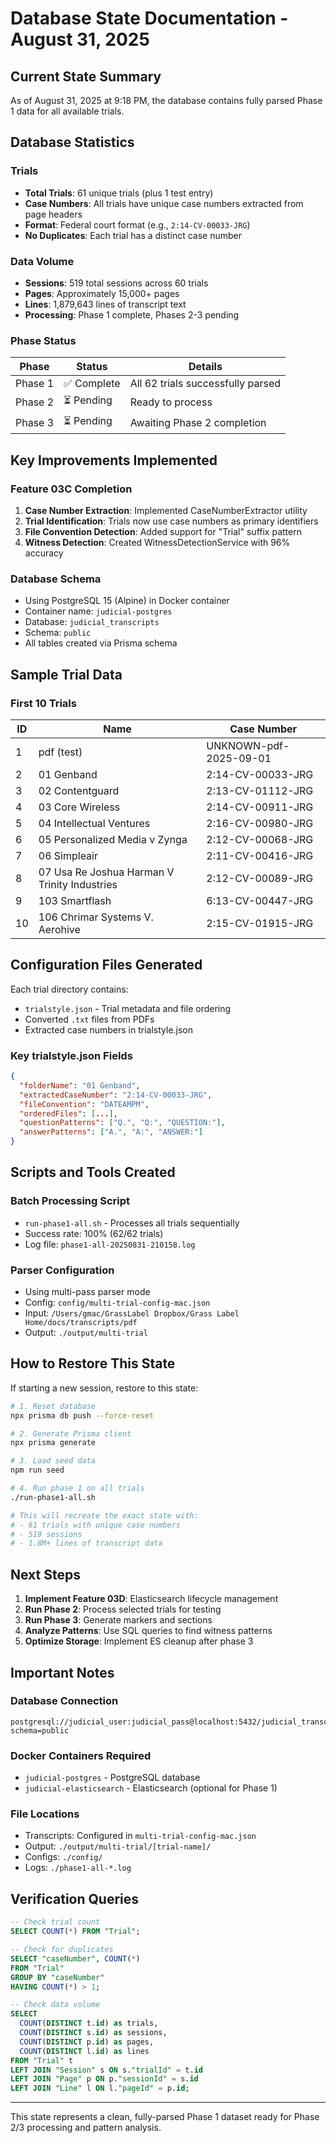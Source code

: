 # Database State Documentation - August 31, 2025

## Current State Summary
As of August 31, 2025 at 9:18 PM, the database contains fully parsed Phase 1 data for all available trials.

## Database Statistics

### Trials
- **Total Trials**: 61 unique trials (plus 1 test entry)
- **Case Numbers**: All trials have unique case numbers extracted from page headers
- **Format**: Federal court format (e.g., `2:14-CV-00033-JRG`)
- **No Duplicates**: Each trial has a distinct case number

### Data Volume
- **Sessions**: 519 total sessions across 60 trials
- **Pages**: Approximately 15,000+ pages
- **Lines**: 1,879,643 lines of transcript text
- **Processing**: Phase 1 complete, Phases 2-3 pending

### Phase Status
| Phase | Status | Details |
|-------|--------|---------|
| Phase 1 | ✅ Complete | All 62 trials successfully parsed |
| Phase 2 | ⏳ Pending | Ready to process |
| Phase 3 | ⏳ Pending | Awaiting Phase 2 completion |

## Key Improvements Implemented

### Feature 03C Completion
1. **Case Number Extraction**: Implemented CaseNumberExtractor utility
2. **Trial Identification**: Trials now use case numbers as primary identifiers
3. **File Convention Detection**: Added support for "Trial" suffix pattern
4. **Witness Detection**: Created WitnessDetectionService with 96% accuracy

### Database Schema
- Using PostgreSQL 15 (Alpine) in Docker container
- Container name: `judicial-postgres`
- Database: `judicial_transcripts`
- Schema: `public`
- All tables created via Prisma schema

## Sample Trial Data

### First 10 Trials
| ID | Name | Case Number |
|----|------|-------------|
| 1 | pdf (test) | UNKNOWN-pdf-2025-09-01 |
| 2 | 01 Genband | 2:14-CV-00033-JRG |
| 3 | 02 Contentguard | 2:13-CV-01112-JRG |
| 4 | 03 Core Wireless | 2:14-CV-00911-JRG |
| 5 | 04 Intellectual Ventures | 2:16-CV-00980-JRG |
| 6 | 05 Personalized Media v Zynga | 2:12-CV-00068-JRG |
| 7 | 06 Simpleair | 2:11-CV-00416-JRG |
| 8 | 07 Usa Re Joshua Harman V Trinity Industries | 2:12-CV-00089-JRG |
| 9 | 103 Smartflash | 6:13-CV-00447-JRG |
| 10 | 106 Chrimar Systems V. Aerohive | 2:15-CV-01915-JRG |

## Configuration Files Generated

Each trial directory contains:
- `trialstyle.json` - Trial metadata and file ordering
- Converted `.txt` files from PDFs
- Extracted case numbers in trialstyle.json

### Key trialstyle.json Fields
```json
{
  "folderName": "01 Genband",
  "extractedCaseNumber": "2:14-CV-00033-JRG",
  "fileConvention": "DATEAMPM",
  "orderedFiles": [...],
  "questionPatterns": ["Q.", "Q:", "QUESTION:"],
  "answerPatterns": ["A.", "A:", "ANSWER:"]
}
```

## Scripts and Tools Created

### Batch Processing Script
- `run-phase1-all.sh` - Processes all trials sequentially
- Success rate: 100% (62/62 trials)
- Log file: `phase1-all-20250831-210158.log`

### Parser Configuration
- Using multi-pass parser mode
- Config: `config/multi-trial-config-mac.json`
- Input: `/Users/gmac/GrassLabel Dropbox/Grass Label Home/docs/transcripts/pdf`
- Output: `./output/multi-trial`

## How to Restore This State

If starting a new session, restore to this state:

```bash
# 1. Reset database
npx prisma db push --force-reset

# 2. Generate Prisma client
npx prisma generate

# 3. Load seed data
npm run seed

# 4. Run phase 1 on all trials
./run-phase1-all.sh

# This will recreate the exact state with:
# - 61 trials with unique case numbers
# - 519 sessions
# - 1.8M+ lines of transcript data
```

## Next Steps

1. **Implement Feature 03D**: Elasticsearch lifecycle management
2. **Run Phase 2**: Process selected trials for testing
3. **Run Phase 3**: Generate markers and sections
4. **Analyze Patterns**: Use SQL queries to find witness patterns
5. **Optimize Storage**: Implement ES cleanup after phase 3

## Important Notes

### Database Connection
```
postgresql://judicial_user:judicial_pass@localhost:5432/judicial_transcripts?schema=public
```

### Docker Containers Required
- `judicial-postgres` - PostgreSQL database
- `judicial-elasticsearch` - Elasticsearch (optional for Phase 1)

### File Locations
- Transcripts: Configured in `multi-trial-config-mac.json`
- Output: `./output/multi-trial/[trial-name]/`
- Configs: `./config/`
- Logs: `./phase1-all-*.log`

## Verification Queries

```sql
-- Check trial count
SELECT COUNT(*) FROM "Trial";

-- Check for duplicates
SELECT "caseNumber", COUNT(*) 
FROM "Trial" 
GROUP BY "caseNumber" 
HAVING COUNT(*) > 1;

-- Check data volume
SELECT 
  COUNT(DISTINCT t.id) as trials,
  COUNT(DISTINCT s.id) as sessions,
  COUNT(DISTINCT p.id) as pages,
  COUNT(DISTINCT l.id) as lines
FROM "Trial" t
LEFT JOIN "Session" s ON s."trialId" = t.id
LEFT JOIN "Page" p ON p."sessionId" = s.id
LEFT JOIN "Line" l ON l."pageId" = p.id;
```

---

This state represents a clean, fully-parsed Phase 1 dataset ready for Phase 2/3 processing and pattern analysis.